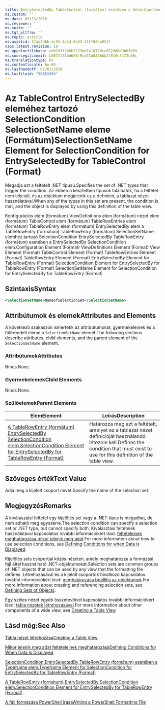 ```yaml
---
title: EntrySelectedBy TableControl (formátum) esetében a SelectionCondition SelectionSetName eleme |} A Microsoft Docs
ms.custom: ''
ms.date: 09/13/2016
ms.reviewer: ''
ms.suite: ''
ms.tgt_pltfrm: ''
ms.topic: article
ms.assetid: 17ae4d6b-dc95-4a1d-8e32-31ff084a951f
caps.latest.revision: 10
ms.openlocfilehash: edb163f2b0b5129bd741677dce882888d9bbfd89
ms.sourcegitcommit: b6871f21bd666f9cd71dd336bb3f844cf472b56c
ms.translationtype: MT
ms.contentlocale: hu-HU
ms.lasthandoff: 02/03/2019
ms.locfileid: "56851904"
---
```

# <a name="selectionsetname-element-for-selectioncondition-for-entryselectedby-for-tablecontrol-format"></a><span data-ttu-id="97895-102">Az TableControl EntrySelectedBy eleméhez tartozó SelectionCondition SelectionSetName eleme (Formátum)</span><span class="sxs-lookup"><span data-stu-id="97895-102">SelectionSetName Element for SelectionCondition for EntrySelectedBy for TableControl (Format)</span></span>

<span data-ttu-id="97895-103">Megadja azt a feltételt .NET típusú.</span><span class="sxs-lookup"><span data-stu-id="97895-103">Specifies the set of .NET types that trigger the condition.</span></span> <span data-ttu-id="97895-104">Az ebben a készletben típusok találhatók, ha a feltétel nem teljesül, és az objektum megjelenik ez a definíció, a táblázat nézet használatával.</span><span class="sxs-lookup"><span data-stu-id="97895-104">When any of the types in this set are present, the condition is met, and the object is displayed by using this definition of the table view.</span></span>

<span data-ttu-id="97895-105">Konfigurációs elem (formátum) ViewDefinitions elem (formátum) nézet elem (formátum) TableControl elem (formátum) TableRowEntries elem (formátum) TableRowEntry elem (formátum) EntrySelectedBy elem a TableRowEntry (formátum) TableRowEntry (formátum) SelectionSetName elemhez tartozó SelectionCondition EntrySelectedBy TableRowEntry (formátum) esetében a EntrySelectedBy SelectionCondition elem.</span><span class="sxs-lookup"><span data-stu-id="97895-105">Configuration Element (Format) ViewDefinitions Element (Format) View Element (Format) TableControl Element (Format) TableRowEntries Element (Format) TableRowEntry Element (Format) EntrySelectedBy Element for TableRowEntry (Format) SelectionCondition Element for EntrySelectedBy for TableRowEntry (Format) SelectionSetName Element for SelectionCondition for EntrySelectedBy for TableRowEntry (Format)</span></span>

## <a name="syntax"></a><span data-ttu-id="97895-106">Szintaxis</span><span class="sxs-lookup"><span data-stu-id="97895-106">Syntax</span></span>

```xml
<SelectionSetName>NameofSelectionSet</SelectionSetName>
```

## <a name="attributes-and-elements"></a><span data-ttu-id="97895-107">Attribútumok és elemek</span><span class="sxs-lookup"><span data-stu-id="97895-107">Attributes and Elements</span></span>

<span data-ttu-id="97895-108">A következő szakaszok ismertetik az attribútumokat, gyermekelemek és a fölérendelt eleme a `SelectionSetName` elemet.</span><span class="sxs-lookup"><span data-stu-id="97895-108">The following sections describe attributes, child elements, and the parent element of the `SelectionSetName` element.</span></span>

### <a name="attributes"></a><span data-ttu-id="97895-109">Attribútumok</span><span class="sxs-lookup"><span data-stu-id="97895-109">Attributes</span></span>

<span data-ttu-id="97895-110">Nincs.</span><span class="sxs-lookup"><span data-stu-id="97895-110">None.</span></span>

### <a name="child-elements"></a><span data-ttu-id="97895-111">Gyermekelemek</span><span class="sxs-lookup"><span data-stu-id="97895-111">Child Elements</span></span>

<span data-ttu-id="97895-112">Nincs.</span><span class="sxs-lookup"><span data-stu-id="97895-112">None.</span></span>

### <a name="parent-elements"></a><span data-ttu-id="97895-113">Szülőelemek</span><span class="sxs-lookup"><span data-stu-id="97895-113">Parent Elements</span></span>

|<span data-ttu-id="97895-114">Elem</span><span class="sxs-lookup"><span data-stu-id="97895-114">Element</span></span>|<span data-ttu-id="97895-115">Leírás</span><span class="sxs-lookup"><span data-stu-id="97895-115">Description</span></span>|
|-------------|-----------------|
|[<span data-ttu-id="97895-116">A TableRowEntry (formátum) EntrySelectedBy SelectionCondition elem.</span><span class="sxs-lookup"><span data-stu-id="97895-116">SelectionCondition Element for EntrySelectedBy for TableRowEntry (Format)</span></span>](./selectioncondition-element-for-entryselectedby-for-tablecontrol-format.md)|<span data-ttu-id="97895-117">Határozza meg azt a feltételt, amelyet ez a táblázat nézet definícióját használandó léteznie kell.</span><span class="sxs-lookup"><span data-stu-id="97895-117">Defines the condition that must exist to use for this definition of the table view.</span></span>|

## <a name="text-value"></a><span data-ttu-id="97895-118">Szöveges érték</span><span class="sxs-lookup"><span data-stu-id="97895-118">Text Value</span></span>

<span data-ttu-id="97895-119">Adja meg a kijelölt csoport nevét.</span><span class="sxs-lookup"><span data-stu-id="97895-119">Specify the name of the selection set.</span></span>

## <a name="remarks"></a><span data-ttu-id="97895-120">Megjegyzés</span><span class="sxs-lookup"><span data-stu-id="97895-120">Remarks</span></span>

<span data-ttu-id="97895-121">A kiválasztási feltétel egy kijelölés set vagy a .NET-típus is megadhat, de nem adható meg egyszerre.</span><span class="sxs-lookup"><span data-stu-id="97895-121">The selection condition can specify a selection set or .NET type, but cannot specify both.</span></span> <span data-ttu-id="97895-122">Kiválasztási feltételek használatával kapcsolatos további információkért lásd: [feltételeinek meghatározása mikor jelenik meg adat](./defining-conditions-for-displaying-data.md).</span><span class="sxs-lookup"><span data-stu-id="97895-122">For more information about how to use selection conditions, see [Defining Conditions for when Data is Displayed](./defining-conditions-for-displaying-data.md).</span></span>

<span data-ttu-id="97895-123">Kijelölés sets csoportjai közös nézeten, amely meghatározza a formázási fájl által használható .NET-objektumokat.</span><span class="sxs-lookup"><span data-stu-id="97895-123">Selection sets are common groups of .NET objects that can be used by any view that the formatting file defines.</span></span> <span data-ttu-id="97895-124">Létrehozásával és a kijelölt csoportok hivatkozó kapcsolatos további információkért lásd: [meghatározása beállítja az objektumok](./defining-selection-sets.md).</span><span class="sxs-lookup"><span data-stu-id="97895-124">For more information about creating and referencing selection sets, see [Defining Sets of Objects](./defining-selection-sets.md).</span></span>

<span data-ttu-id="97895-125">Egy széles nézet egyéb összetevőivel kapcsolatos további információkért lásd: [tábla nézetek létrehozásával](./creating-a-table-view.md).</span><span class="sxs-lookup"><span data-stu-id="97895-125">For more information about other components of a wide view, see [Creating a Table View](./creating-a-table-view.md).</span></span>

## <a name="see-also"></a><span data-ttu-id="97895-126">Lásd még:</span><span class="sxs-lookup"><span data-stu-id="97895-126">See Also</span></span>

[<span data-ttu-id="97895-127">Tábla nézet létrehozása</span><span class="sxs-lookup"><span data-stu-id="97895-127">Creating a Table View</span></span>](./creating-a-table-view.md)

[<span data-ttu-id="97895-128">Mikor jelenik meg adat feltételeinek meghatározása</span><span class="sxs-lookup"><span data-stu-id="97895-128">Defining Conditions for When Data Is Displayed</span></span>](./defining-conditions-for-displaying-data.md)

[<span data-ttu-id="97895-129">SelectionCondition EntrySelectedBy TableRowEntry (formátum) esetében a TypeName elem.</span><span class="sxs-lookup"><span data-stu-id="97895-129">TypeName Element for SelectionCondition for EntrySelectedBy for TableRowEntry (Format)</span></span>](./typename-element-for-selectioncondition-for-entryselectedby-for-tablecontrol-format.md)

[<span data-ttu-id="97895-130">A TableRowEntry (formátum) EntrySelectedBy SelectionCondition elem.</span><span class="sxs-lookup"><span data-stu-id="97895-130">SelectionCondition Element for EntrySelectedBy for TableRowEntry (Format)</span></span>](./selectioncondition-element-for-entryselectedby-for-tablecontrol-format.md)

[<span data-ttu-id="97895-131">A fájl formázása PowerShell írása</span><span class="sxs-lookup"><span data-stu-id="97895-131">Writing a PowerShell Formatting File</span></span>](./writing-a-powershell-formatting-file.md)
